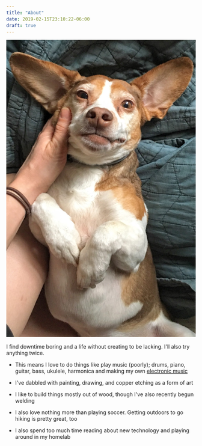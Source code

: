 ```yaml
---
title: "About"
date: 2019-02-15T23:10:22-06:00
draft: true
---
```

![My dog Jackson](/static/images/jackson.jpg)

I find downtime boring and a life without creating to be lacking. I'll also try anything twice. 

+ This means I love to do things like play music (poorly); drums, piano, guitar, bass, ukulele, harmonica and making my own [electronic music](https://soundcloud.com/soehlert)

+ I've dabbled with painting, drawing, and copper etching as a form of art

+ I like to build things mostly out of wood, though I've also recently begun welding

+ I also love nothing more than playing soccer. Getting outdoors to go hiking is pretty great, too

+ I also spend too much time reading about new technology and playing around in my homelab
